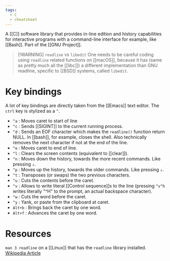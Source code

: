 ```yaml
---
tags:
  - C
  - cheatsheet
---
```

A [[C]] software library that provides in-line edition and history capabilities for interactive programs with a command-line interface for example, like [[Bash]]. Part of the [[GNU Project]].

> [!WARNING] `readline` vs `libedit`
> One needs to be careful coding using `readline` related functions on [[macOS]], because it has (same as pretty much all the [[libc]]) a different implementation than GNU readline, specific to [[BSD]] systems, called `libedit`.

# Key bindings
A lot of key bindings are directly taken from the [[Emacs]] text editor.
The `ctrl` key is stylized as a `^`.
- `^a` : Moves caret to start of line
- `^c` : Sends [[SIGINT]] to the current running process.
- `^d` : Sends an EOF character which makes the `readline()` function return NULL. In [[bash]], for example, closes the shell.
  Also technically removes the next character if not at the end of the line.
- `^e` : Moves caret to end of line.
- `^l` : Clears the screen contents (equivalent to [[clear]]).
- `^n` : Moves down the history, towards the more recent commands. Like pressing `↓`.
- `^p` : Moves up the history, towards the older commands. Like pressing `↓`.
- `^t` : Transposes (or swaps) the two previous characters.
- `^u` : Cuts the contents before the caret.
- `^v` : Allows to write literal [[Control sequence]]s to the line (pressing `^v^h` writes literally "^H" to the prompt, an actual backspace character).
- `^w` : Cuts the word before the caret.
- `^y` : Yank, or paste from the clipboard at caret.
- `Alt+b` : Brings back the caret by one word.
- `Alt+f` : Advances the caret by one word.
# Resources
`man 3 readline` on a [[Linux]] that has the `readline` library installed.
[Wikipedia Article](https://en.wikipedia.org/wiki/GNU_Readline)